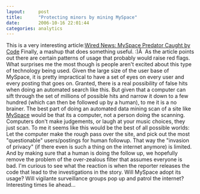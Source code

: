 ```yaml
---
layout:     post
title:      "Protecting minors by mining MySpace"
date:       2006-10-16 22:01:44
categories: analytics
---
```

This is a very interesting article:[Wired News: MySpace Predator Caught by Code](http://wired.com/news/technology/0,71948-0.html?tw=wn_index_1) Finally, a mashup that does something useful. :)Â  As the article points out there are certain patterns of usage that probably would raise red flags. What surprises me the most though is people aren't excited about this type of technology being used. Given the large size of the user base of MySpace, it is pretty impractical to have a set of eyes on every user and every posting that goes on. Granted, there is a real possibility of false hits when doing an automated search like this. But given that a computer can sift through the set of millions of possible hits and narrow it down to a few hundred (which can then be followed up by a human), to me it is a no brainer. The best part of doing an automated data mining scan of a site like [MySpace](http://myspace.com) would be that its a computer, not a person doing the scanning. Computers don't make judgements, or laugh at your music choices, they just scan. To me it seems like this would be the best of all possible worlds: Let the computer make the rough pass over the site, and pick out the most "questionable" users/postings for human followup. That way the "invasion of privacy" (if there even is such a thing on the internet anymore) is limited. And by making sure that a human is doing the follow up, we hopefully remove the problem of the over-zealous filter that assumes everyone is bad. I'm curious to see what the reaction is when the reporter releases the code that lead to the investigations in the story. Will MySpace adopt its usage? Will vigilante surveillance groups pop up and patrol the internet? Interesting times lie ahead...
